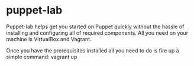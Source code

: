 # puppet-lab

Puppet-lab helps get you started on Puppet quickly without the hassle of installing and configuring all of required components. All you need on your machine is VirtualBox and Vagrant. 

Once you have the prerequisites installed all you need to do is fire up a simple command:
    vagrant up
